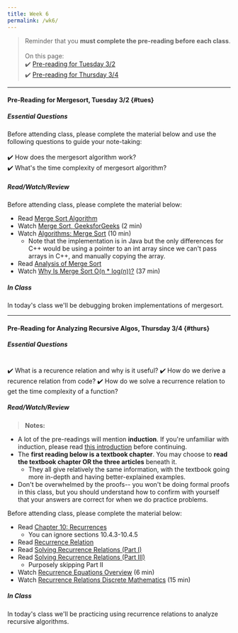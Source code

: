 ```yaml
---
title: Week 6
permalink: /wk6/
---
```


> Reminder that you **must complete the pre-reading before each class**.
<br><br>
On this page:  
✔️ [Pre-reading for Tuesday 3/2](#tues)  
✔️ [Pre-reading for Thursday 3/4](#thurs)

---

#### Pre-Reading for Mergesort, Tuesday 3/2 {#tues}

##### Essential Questions
Before attending class, please complete the material below and use the following questions to guide your note-taking:  
<br>
✔️ How does the mergesort algorithm work?  
✔️ What's the time complexity of mergesort algorithm?  

##### Read/Watch/Review
Before attending class, please complete the material below:
- Read [Merge Sort Algorithm](https://www.interviewbit.com/tutorial/merge-sort-algorithm/)
- Watch [Merge Sort, GeeksforGeeks](https://www.youtube.com/watch?v=JSceec-wEyw) (2 min)
- Watch [Algorithms: Merge Sort](https://www.youtube.com/watch?v=KF2j-9iSf4Q) (10 min)
	- Note that the implementation is in Java but the only differences for C++ would be using a pointer to an int array since we can't pass arrays in C++, and manually copying the array.
- Read [Analysis of Merge Sort](https://www.educative.io/courses/visual-introduction-to-algorithms/mXZyR)
- Watch [Why Is Merge Sort O(n * log(n))?](https://www.youtube.com/watch?v=alJswNJ4P3U) (37 min)

##### In Class
In today's class we'll be debugging broken implementations of mergesort.

---

#### Pre-Reading for Analyzing Recursive Algos, Thursday 3/4 {#thurs}

##### Essential Questions

<br>
✔️ What is a recurence relation and why is it useful?  
✔️ How do we derive a recurence relation from code?  
✔️ How do we solve a recurrence relation to get the time complexity of a function?  

##### Read/Watch/Review

> **Notes:** 
- A lot of the pre-readings will mention **induction**. If you're unfamiliar with induction, please read [this introduction](https://www.mathsisfun.com/algebra/mathematical-induction.html) before continuing.
- The **first reading below is a textbook chapter**. You may choose to **read the textbook chapter OR the three articles** beneath it. 
	- They all give relatively the same information, with the textbook going more in-depth and having better-explained examples.
- Don't be overwhelmed by the proofs-- you won't be doing formal proofs in this class, but you should understand how to confirm with yourself that your answers are correct for when we do practice problems.

Before attending class, please complete the material below:
- Read [Chapter 10: Recurrences](https://ocw.mit.edu/courses/electrical-engineering-and-computer-science/6-042j-mathematics-for-computer-science-fall-2010/readings/MIT6_042JF10_chap10.pdf)
	- You can ignore sections 10.4.3-10.4.5
- Read [Recurrence Relation](https://algorithmtutor.com/Analysis-of-Algorithm/Recurrence-Relation/)
- Read [Solving Recurrence Relations (Part I)](https://algorithmtutor.com/Analysis-of-Algorithm/Solving-Recurrence-Relations-Part-I/)
- Read [Solving Recurrence Relations (Part III)](https://algorithmtutor.com/Analysis-of-Algorithm/Solving-Recurrence-Relations-Part-III/)
	- Purposely skipping Part II
- Watch [Recurrence Equations Overview](https://www.youtube.com/watch?v=l0iXqhqfDPo) (6 min)
- Watch [Recurrence Relations Discrete Mathematics](https://www.youtube.com/watch?v=eAaP4XaB8hM) (15 min)

##### In Class
In today's class we'll be practicing using recurrence relations to analyze recursive algorithms.
